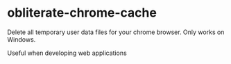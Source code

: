 # obliterate-chrome-cache
Delete all temporary user data files for your chrome browser.
Only works on Windows.

Useful when developing web applications
